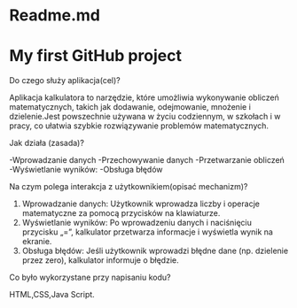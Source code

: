 # Readme.md
# My first GitHub project
Do czego służy aplikacja(cel)?

Aplikacja kalkulatora to narzędzie, które umożliwia wykonywanie obliczeń matematycznych, takich jak dodawanie, odejmowanie, mnożenie i dzielenie.Jest powszechnie używana w życiu codziennym, w szkołach i w pracy, co ułatwia szybkie rozwiązywanie problemów matematycznych.

Jak działa (zasada)?

-Wprowadzanie danych
-Przechowywanie danych
-Przetwarzanie obliczeń
-Wyświetlanie wyników:
-Obsługa błędów

Na czym polega interakcja z użytkownikiem(opisać mechanizm)?

1. Wprowadzanie danych: Użytkownik wprowadza liczby i operacje matematyczne za pomocą przycisków na klawiaturze. 
2. Wyświetlanie wyników: Po wprowadzeniu danych i naciśnięciu przycisku „=”, kalkulator przetwarza informacje i wyświetla wynik na ekranie.
3. Obsługa błędów: Jeśli użytkownik wprowadzi błędne dane (np. dzielenie przez zero), kalkulator informuje o błędzie.

Co było wykorzystane przy napisaniu kodu?

HTML,CSS,Java Script.
